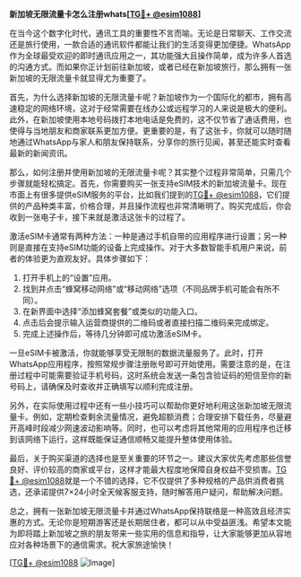 **新加坡无限流量卡怎么注册whats[[TG💪+ @esim1088](https://t.me/s/esim1088)]**

在当今这个数字化时代，通讯工具的重要性不言而喻。无论是日常聊天、工作交流还是旅行使用，一款合适的通讯软件都能让我们的生活变得更加便捷。WhatsApp作为全球最受欢迎的即时通讯应用之一，其功能强大且操作简单，成为许多人首选的沟通方式。而如果你正计划前往新加坡，或者已经在新加坡旅行，那么拥有一张新加坡的无限流量卡就显得尤为重要了。

首先，为什么选择新加坡的无限流量卡呢？新加坡作为一个国际化的都市，拥有高速稳定的网络环境，这对于经常需要在线办公或远程学习的人来说是极大的便利。此外，在新加坡使用本地号码拨打本地电话是免费的，这不仅节省了通话费用，也使得与当地朋友和商家联系更加方便。更重要的是，有了这张卡，你就可以随时随地通过WhatsApp与家人和朋友保持联系，分享你的旅行见闻，甚至还能实时查看最新的新闻资讯。

那么，如何注册并使用新加坡的无限流量卡呢？其实整个过程非常简单，只需几个步骤就能轻松搞定。首先，你需要购买一张支持eSIM技术的新加坡流量卡。现在市面上有很多提供eSIM服务的平台，比如我们提到的[TG💪+ @esim1088](https://t.me/s/esim1088)，它们提供的产品种类丰富，价格合理，并且操作流程也非常清晰明了。购买完成后，你会收到一张电子卡，接下来就是激活这张卡的过程了。

激活eSIM卡通常有两种方法：一种是通过手机自带的应用程序进行设置；另一种则是直接在支持eSIM功能的设备上完成操作。对于大多数智能手机用户来说，前者的体验更为直观友好。具体步骤如下：

1. 打开手机上的“设置”应用。
2. 找到并点击“蜂窝移动网络”或“移动网络”选项（不同品牌手机可能会有所不同）。
3. 在新界面中选择“添加蜂窝套餐”或类似的功能入口。
4. 点击后会提示输入运营商提供的二维码或者直接扫描二维码来完成绑定。
5. 完成上述操作后，等待几分钟即可成功激活eSIM卡。

一旦eSIM卡被激活，你就能够享受无限制的数据流量服务了。此时，打开WhatsApp应用程序，按照常规步骤注册账号即可开始使用。需要注意的是，在注册过程中可能需要验证手机号码，这时系统会发送一条包含验证码的短信至你的新号码上，请确保及时查收并正确填写以顺利完成注册。

另外，在实际使用过程中还有一些小技巧可以帮助你更好地利用这张新加坡无限流量卡。例如，定期检查剩余流量情况，避免超额消费；合理安排下载任务，尽量避开高峰时段减少网速波动影响等。同时，也可以考虑将其他常用的应用程序也迁移到该网络下运行，这样既能保证通信顺畅又能提升整体使用体验。

最后，关于购买渠道的选择也是至关重要的环节之一。建议大家优先考虑那些信誉良好、评价较高的商家或平台，这样才能最大程度地保障自身权益不受损害。[TG💪+ @esim1088](https://t.me/s/esim1088)就是一个不错的选择，它不仅提供了多种规格的产品供消费者挑选，还承诺提供7×24小时全天候客服支持，随时解答用户疑问，帮助解决问题。

总之，拥有一张新加坡无限流量卡并通过WhatsApp保持联络是一种高效且经济实惠的方式。无论你是短期游客还是长期居住者，都可以从中受益匪浅。希望本文能为即将踏上新加坡之旅的朋友带来一些实用的信息和指导，让大家能够更加从容地应对各种场景下的通信需求。祝大家旅途愉快！

[[TG💪+ @esim1088](https://t.me/s/esim1088) ![Image](https://i.postimg.cc/4NQfJmqS/Snipaste-2025-05-13-00-14-12.png)]